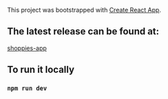 This project was bootstrapped with [Create React App](https://github.com/facebook/create-react-app).

## The latest release can be found at:

[shoppies-app](https://shoppies-app.herokuapp.com/)

## To run it locally

### `npm run dev`
